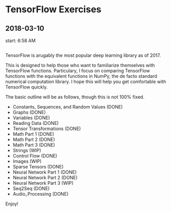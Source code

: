 # TensorFlow Exercises

## 2018-03-10

start: 6:58 AM

## 

TensorFlow is arugably the most popular deep learning library as of 2017.

This is designed to help those who want to familiarize themselves with TensorFlow functions. Particulary, I focus on comparing TensorFlow functions with the equivalent functions in NumPy, the de facto standard numerical computation library. I hope this will help you get comfortable with TensorFlow quickly.

The basic outline will be as follows, though this is not 100% fixed.

* Constants, Sequences, and Random Values (DONE)
* Graphs (DONE)
* Variables (DONE)
* Reading Data (DONE)
* Tensor Transformations (DONE)
* Math Part 1 (DONE)
* Math Part 2 (DONE)
* Math Part 3 (DONE)
* Strings (WIP)
* Control Flow (DONE)
* Images (WIP)
* Sparse Tensors (DONE)
* Neural Network Part 1 (DONE)
* Neural Network Part 2 (DONE)
* Neural Network Part 3 (WIP)
* Seq2Seq (DONE)
* Audio_Processing (DONE)

Enjoy!
